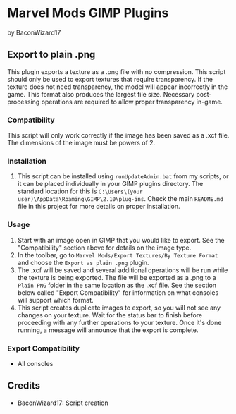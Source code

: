 # Marvel Mods GIMP Plugins
by BaconWizard17
## Export to plain .png
This plugin exports a texture as a .png file with no compression. This script should only be used to export textures that require transparency. If the texture does not need transparency, the model will appear incorrectly in the game. This format also produces the largest file size. Necessary post-processing operations are required to allow proper transparency in-game.

### Compatibility
This script will only work correctly if the image has been saved as a .xcf file. The dimensions of the image must be powers of 2.

### Installation
 1. This script can be installed using `runUpdateAdmin.bat` from my scripts, or it can be placed individually in your GIMP plugins directory. The standard location for this is `C:\Users\(your user)\AppData\Roaming\GIMP\2.10\plug-ins`. Check the main `README.md` file in this project for more details on proper installation.

### Usage
1. Start with an image open in GIMP that you would like to export. See the "Compatibility" section above for details on the image type.
2. In the toolbar, go to `Marvel Mods/Export Textures/By Texture Format` and choose the `Export as plain .png` plugin.
3. The .xcf will be saved and several additional operations will be run while the texture is being exported. The file will be exported as a .png to a `Plain PNG` folder in the same location as the .xcf file. See the section below called "Export Compatibility" for information on what consoles will support which format.
4. This script creates duplicate images to export, so you will not see any changes on your texture. Wait for the status bar to finish before proceeding with any further operations to your texture. Once it's done running, a message will announce that the export is complete.

### Export Compatibility
- All consoles

## Credits
- BaconWizard17: Script creation